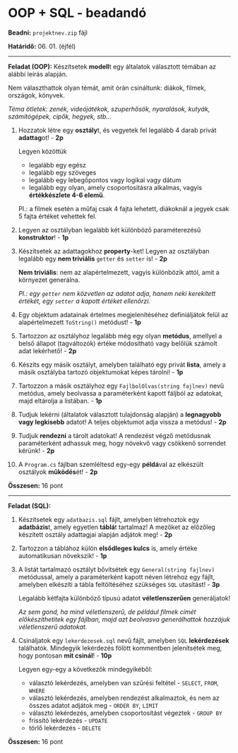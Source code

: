 # OOP + SQL - beadandó

**Beadni:** `projektnev.zip` fájl

**Határidő:** 06. 01. (éjfél)

---

**Feladat (OOP):** Készítsetek **modell**t egy általatok választott témában az alábbi leírás alapján.

Nem választhattok olyan témát, amit órán csináltunk: diákok, filmek, országok, könyvek.

*Téma ötletek: zenék, videójátékok, szuperhősök, nyaralások, kutyák, számítógépek, cipők, hegyek, stb...*

1. Hozzatok létre egy **osztály**t, és vegyetek fel legalább 4 darab privát **adattag**ot! - **2p**
   	
	Legyen közöttük
	- legalább egy egész
	- legalább egy szöveges
	- legalább egy lebegőpontos vagy logikai vagy dátum
	- legalább egy olyan, amely csoportosításra alkalmas, vagyis **értékkészlete 4-6 elemű**.

	Pl.: a filmek esetén a műfaj csak 4 fajta lehetett, diákoknál a jegyek csak 5 fajta értéket vehettek fel.

2. Legyen az osztályban legalább két különböző paraméterezésű **konstruktor**! - **1p**

3. Készítsetek az adattagokhoz **property**-ket! Legyen az osztályban legalább egy **nem triviális** `getter` és `setter` is! - **2p**
   
   **Nem triviális**: nem az alapértelmezett, vagyis különbözik attól, amit a környezet generálna.
   
   *Pl.: egy `getter` nem közvetlen az adatot adja, hanem neki kerekített értékét, egy `setter` a kapott értéket ellenőrzi.*

4. Egy objektum adatainak értelmes megjelenítéséhez definiáljátok felül az alapértelmezett `ToString()` metódust! - **1p**

5. Tartozzon az osztályhoz legalább még egy olyan **metódus**, amellyel a belső állapot (tagváltozók) értéke módosítható vagy belőlük számolt adat lekérhető! - **2p**

6. Készíts egy másik osztályt, amelyben található egy privát **lista**, amely a másik osztályba tartozó objektumokat képes tárolni! - **1p**

7. Tartozzon a másik osztályhoz egy `FajlbolOlvas(string fajlnev)` nevű metódus, amely beolvassa a paraméterként kapott fáljból az adatokat, majd eltárolja a listában. - **1p**

8. Tudjuk lekérni (általatok választott tulajdonság alapján) a **legnagyobb vagy legkisebb** adatot! A teljes objektumot adja vissza a metódus! - **2p**

9. Tudjuk **rendezni** a tárolt adatokat! A rendezést végző metódusnak paraméterként adhassuk meg, hogy növekvő vagy csökkenő sorrendet kérünk! - **2p**

10. A `Program.cs` fájlban szemléltesd egy-egy **példá**val az elkészült osztályok **működés**ét! - **2p**

**Összesen:** 16 pont

---

**Feladat (SQL):**

1. Készítsetek egy `adatbazis.sql` fájlt, amelyben létrehoztok egy **adatbázis**t, amely egyetlen **táblá**t tartalmaz! A mezőket az előzőleg készített osztály adattagjai alapján adjátok meg! - **2p**

2. Tartozzon a táblához külön **elsődleges kulcs** is, amely értéke automatikusan növekszik! - **1p**

3. A listát tartalmazó osztályt bővítsétek egy `General(string fajlnev)` metódussal, amely a paraméterként kapott néven létrehoz egy fájlt, amelyben elkészíti a tábla feltöltéséhez szükséges `SQL` utasítást! - **3p**

	Legalább kétfajta különböző típusú adatot **véletlenszerűen** generáljatok!

	*Az sem gond, ha mind véletlenszerű, de például filmek címét előkészíthetitek egy fájlban, majd azt beolvasva generálhattok hozzájuk véletlenszerű adatokat.*

4. Csináljatok egy `lekerdezesek.sql` nevű fájlt, amelyben `SQL` **lekérdezések** találhatók. Mindegyik lekérdezés fölött kommentben jelenítsétek meg, hogy pontosan **mit csinál**! - **10p**

   Legyen egy-egy a következők mindegyikéből:
   - választó lekérdezés, amelyben van szűrési feltétel - `SELECT`, `FROM`, `WHERE`
   - választó lekérdezés, amelyben rendezést alkalmaztok, és nem az összes adatot adjátok meg - `ORDER BY`, `LIMIT`
   - választó lekérdezés, amelyben csoportosítást végeztek - `GROUP BY`
   - frissító lekérdezés - `UPDATE`
   - törlő lekérdezés - `DELETE`

**Összesen:** 16 pont
